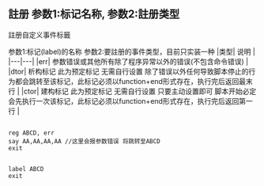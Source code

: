 ## 註册 参数1:标记名称, 参数2:註册类型
註册自定义事件标籤

参数1:标记(label)的名称
参数2:要註册的事件类型，目前只实装一种
|类型| 说明 |
|---|---|
|err| 参数错误或其他所有除了程序异常以外的错误(不包含命令错误) |
|dtor| 析构标记 此为预定标记 无需自行设置 除了错误以外任何导致脚本停止的行为都会跳转至该标记，此标记必须以function+end形式存在，执行完后返回最末行 |
|ctor| 建构标记 此为预定标记 无需自行设置 只要主动设置即可 脚本开始必定会先执行一次该标记，此标记必须以function+end形式存在，执行完后返回第一行 |


```

reg ABCD, err
say AA,AA,AA,AA //这里会报参数错误 将跳转至ABCD
exit


label ABCD
exit


```

